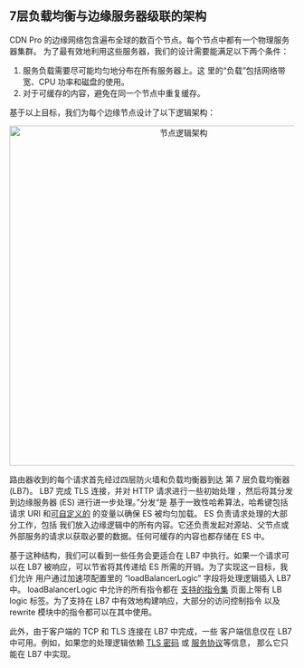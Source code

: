 ## 7层负载均衡与边缘服务器级联的架构

CDN Pro 的边缘网络包含遍布全球的数百个节点。每个节点中都有一个物理服务器集群。
为了最有效地利用这些服务器，我们的设计需要能满足以下两个条件：

1. 服务负载需要尽可能均匀地分布在所有服务器上。这
里的“负载”包括网络带宽、CPU 功率和磁盘的使用。
2. 对于可缓存的内容，避免在同一个节点中重复缓存。

基于以上目标，我们为每个边缘节点设计了以下逻辑架构：
<p align=center src=”https://docs.google.com/drawings/d/1Q-UdhK7w5Yzkjg53NTlzYAzKOOBmW_Rou5IgdGvl7-s/edit“><img src="/docs/edge-logic/lb7-es-structure.png" alt="节点逻辑架构" width="600"></p>

路由器收到的每个请求首先经过四层防火墙和负载均衡器到达
第 7 层负载均衡器 (LB7)。 LB7 完成 TLS 连接，并对 HTTP 请求进行一些初始处理
，然后将其分发到边缘服务器 (ES) 进行进一步处理。”分发“是
基于一致性哈希算法，哈希键包括请求 URI 和[可自定义的](/docs/portal/edge-configurations/creating-property#advanced-settings)
的变量以确保 ES 被均匀加载。 ES 负责请求处理的大部分工作，包括
我们放入边缘逻辑中的所有内容。它还负责发起对源站、父节点或
外部服务的请求以获取必要的数据。任何可缓存的内容也都存储在 ES 中。

基于这种结构，我们可以看到一些任务会更适合在 LB7 中执行。如果一个请求可以在
LB7 被响应，可以节省将其传递给 ES 所需的开销。为了实现这一目标，我们允许
用户通过加速项配置里的 “loadBalancerLogic” 字段将处理逻辑插入 LB7 中。
loadBalancerLogic 中允许的所有指令都在 [支持的指令集](supported-directives) 页面上带有
<span class="badge">LB logic</span> 标签。为了支持在 LB7 中有效地构建响应，大部分的访问控制指令
以及 rewrite 模块中的指令都可以在其中使用。

此外，由于客户端的 TCP 和 TLS 连接在 LB7 中完成，一些
客户端信息仅在 LB7 中可用。例如，如果您的处理逻辑依赖
[TLS 密码](built-in-variables#ssl_cipher) 或 [服务协议](built-in-variables#server_protocol)等信息，
那么它只能在 LB7 中实现。